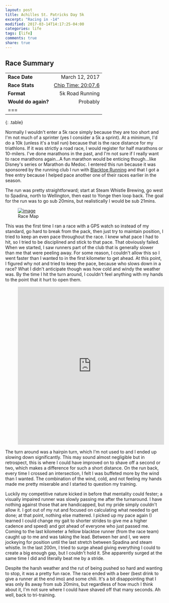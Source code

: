 ```yaml
---
layout: post
title: Achilles St. Patricks Day 5k
excerpt: "Racing in -14"
modified: 2017-03-14T14:17:25-04:00
categories: life
tags: [life]
comments: true
share: true
---
```


## Race Summary

|                       |                   |
|:----------------------|------------------:|
| **Race Date**            | March 12, 2017    |
| **Race Stats**        | [Chip Time: 20:07.6](https://www.sportstats.ca/display-results.xhtml?raceid=42101)|
| **Format**             | 5k Road Running|
| **Would do again?**     | Probably                             |
| ===
{: .table}

Normally I wouldn't enter a 5k race simply because they are too short and I'm not much of a sprinter (yes I consider a 5k a sprint). At a minimum, I'd do a 10k (unless it's a trail run) because that is the race distance for my triathlons. If it was strictly a road race, I would register for half marathons or 10-milers. I've done marathons in the past, and I'm not sure if I really want to race marathons again...A fun marathon would be enticing though...like Disney's series or Marathon du Medoc. I entered this run because it was sponsored by the running club I run with [Blacktoe Running](http://blacktoerunning.com/) and that I got a free entry because I helped pace another one of their races earlier in the season. 

The run was pretty straightforward; start at Steam Whistle Brewing, go west to Spadina, north to Wellington, then east to Yonge then loop back. The goal for the run was to go sub 20mins, but realistically I would be sub 21mins. 

<figure>
    <a href="http://www.achillesstpatricksday5k.ca/images/route-map.png"><img src="http://www.achillesstpatricksday5k.ca/images/route-map.png" alt="image"></a>
    <figcaption>Race Map</figcaption>
</figure>

This was the first time I ran a race with a GPS watch so instead of my standard, go hard to break from the pack, then just try to maintain position, I tried to keep an even pace throughout the race. I knew what pace I had to hit, so I tried to be disciplined and stick to that pace. That obviously failed. When we started, I saw runners part of the club that is generally slower than me that were peeling away. For some reason, I couldn't allow this so I went faster than I wanted to in the first kilometer to get ahead. At this point, I figured why not and tried to keep the pace, because who slows down in a race? What I didn't anticipate though was how cold and windy the weather was. By the time I hit the turn around, I couldn't feel anything with my hands to the point that it hurt to open them.

<figure>
    <a href="https://connect.garmin.com/modern/activity/1617006634"><iframe src='https://connect.garmin.com/modern/activity/embed/1617006634' title='Downtown Toronto (Harbourfront East / Union Station / Toronto Island) Running' width='465' height='500' frameborder='0'></iframe></a>
</figure>

The turn around was a hairpin turn, which I'm not used to and I ended up slowing down significantly. This may sound almost negligible but in retrospect, this is where I could have improved on to shave off a second or two, which makes a difference for such a short distance. On the run back, every time I crossed an intersection, I felt I was buffeted more by the wind than I wanted. The combination of the wind, cold, and not feeling my hands made me pretty miserable and I started to question my training.

Luckily my competitive nature kicked in before that mentality could fester; a visually impaired runner was slowly passing me after the turnaround. I have nothing against those that are handicapped, but my pride simply couldn't allow it. I got out of my rut and focused on calculating what needed to get done; at that point, nothing else mattered. I picked up my pace again (I learned I could change my gait to shorter strides to give me a higher cadence and speed) and got ahead of everyone who just passed me. Coming to the last kilometer a fellow blacktoe runner (from the race team) caught up to me and was taking the lead. Between her and I, we were jockeying for position until the last stretch between Spadina and steam whistle. In the last 200m, I tried to surge ahead giving everything I could to create a big enough gap, but I couldn't hold it. She apparently surged at the same time I did and literally beat me by a stride. 

Despite the harsh weather and the rut of being pushed so hard and wanting to stop, it was a pretty fun race. The race ended with a beer (best drink to give a runner at the end imo) and some chili. It's a bit disappointing that I was only 8s away from sub 20mins, but regardless of how much I think about it, I'm not sure where I could have shaved off that many seconds. Ah well, back to tri-training.